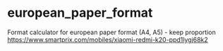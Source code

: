 # european_paper_format
Format calculator for european paper format (A4, A5) - keep proportion 
https://www.smartprix.com/mobiles/xiaomi-redmi-k20-ppd1lygj68k2
